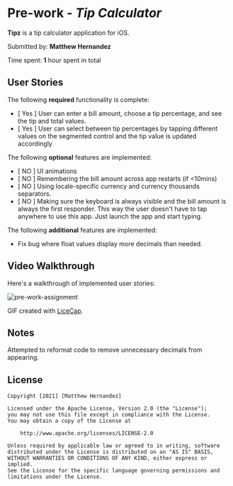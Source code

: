 # Pre-work - *Tip Calculator*

**Tipz** is a tip calculator application for iOS.

Submitted by: **Matthew Hernandez**

Time spent: **1** hour spent in total

## User Stories

The following **required** functionality is complete:

* [ Yes ] User can enter a bill amount, choose a tip percentage, and see the tip and total values.
* [ Yes ] User can select between tip percentages by tapping different values on the segmented control and the tip value is updated accordingly

The following **optional** features are implemented:

* [ NO ] UI animations
* [  NO ] Remembering the bill amount across app restarts (if <10mins)
* [ NO ] Using locale-specific currency and currency thousands separators.
* [ NO ] Making sure the keyboard is always visible and the bill amount is always the first responder. This way the user doesn't have to tap anywhere to use this app. Just launch the app and start typing.

The following **additional** features are implemented:

- Fix bug where float values display more decimals than needed. 

## Video Walkthrough

Here's a walkthrough of implemented user stories:

![pre-work-assignment](https://github.com/mattlations/testflight-codepath/blob/main/prework.gif)

GIF created with [LiceCap](http://www.cockos.com/licecap/).

## Notes

Attempted to reformat code to remove unnecessary decimals from appearing. 

## License

    Copyright [2021] [Matthew Hernandez]

    Licensed under the Apache License, Version 2.0 (the "License");
    you may not use this file except in compliance with the License.
    You may obtain a copy of the License at

        http://www.apache.org/licenses/LICENSE-2.0

    Unless required by applicable law or agreed to in writing, software
    distributed under the License is distributed on an "AS IS" BASIS,
    WITHOUT WARRANTIES OR CONDITIONS OF ANY KIND, either express or implied.
    See the License for the specific language governing permissions and
    limitations under the License.
